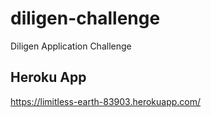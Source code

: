 # diligen-challenge
Diligen Application Challenge

## Heroku App
https://limitless-earth-83903.herokuapp.com/
